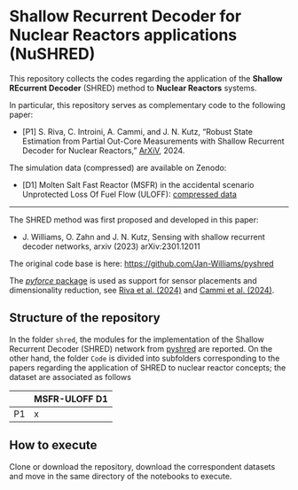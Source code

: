 # Shallow Recurrent Decoder for Nuclear Reactors applications (NuSHRED)

This repository collects the codes regarding the application of the **Shallow REcurrent Decoder** (SHRED) method to **Nuclear Reactors** systems.

In particular, this repository serves as complementary code to the following paper:

- [P1] S. Riva, C. Introini, A. Cammi, and J. N. Kutz, “Robust State Estimation from Partial Out-Core Measurements with Shallow Recurrent Decoder for Nuclear Reactors,” [ArXiV](https://arxiv.org/), 2024.

The simulation data (compressed) are available on Zenodo:

- [D1] Molten Salt Fast Reactor (MSFR) in the accidental scenario Unprotected Loss Of Fuel Flow (ULOFF): [compressed data](https://zenodo.org/)

---

The SHRED method was first proposed and developed in this paper:

- J. Williams, O. Zahn and J. N. Kutz, Sensing with shallow recurrent decoder networks, arxiv (2023) arXiv:2301.12011

The original code base is here: https://github.com/Jan-Williams/pyshred

The [*pyforce* package](https://github.com/ERMETE-Lab/ROSE-pyforce) is used as support for sensor placements and dimensionality reduction, see [Riva et al. (2024)](https://doi.org/10.1016/j.apm.2024.06.040) and [Cammi et al. (2024)](https://doi.org/10.1016/j.nucengdes.2024.113105).

## Structure of the repository

In the folder `shred`, the modules for the implementation of the Shallow Recurrent Decoder (SHRED) network from [pyshred](https://github.com/Jan-Williams/pyshred) are reported.
On the other hand, the folder `Code` is divided into subfolders corresponding to the papers regarding the application of SHRED to nuclear reactor concepts; the dataset are associated as follows

| | MSFR-ULOFF D1 |
|---|-----|
| P1 | x |

## How to execute
Clone or download the repository, download the correspondent datasets and move in the same directory of the notebooks to execute.
